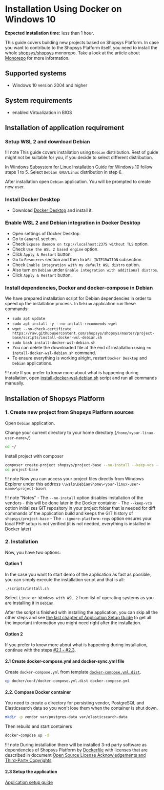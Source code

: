 # Installation Using Docker on Windows 10
**Expected installation time:** less than 1 hour.

This guide covers building new projects based on Shopsys Platform.
In case you want to contribute to the Shopsys Platform itself, you need to install the whole [shopsys/shopsys](https://github.com/shopsys/shopsys) monorepo.
Take a look at the article about [Monorepo](../introduction/monorepo.md) for more information.

## Supported systems
- Windows 10 version 2004 and higher

## System requirements
- enabled Virtualization in BIOS

## Installation of application requirement

### Setup WSL 2 and download Debian
!!! note
    This guide covers installation using `Debian` distribution. Rest of guide might not be suitable for you, if you decide to select different distribution.

In [Windows Subsystem for Linux Installation Guide for Windows 10](https://docs.microsoft.com/en-us/windows/wsl/install-win10#manual-installation-steps) follow steps 1 to 5.
Select `Debian GNU/Linux` distribution in step 6.

After installation open `Debian` application.
You will be prompted to create new user.

### Install Docker Desktop
* Download [Docker Desktop](https://docs.docker.com/docker-for-windows/install/) and install it.

### Enable WSL 2 and Debian integration in Docker Desktop
* Open settings of Docker Desktop.
* Go to `General` section.
* Check `Expose daemon on tcp://localhost:2375 without TLS` option.
* Check `Use the WSL 2 based engine` option.
* Click `Apply & Restart` button.
* Go to `Resources` section and then to `WSL INTEGRATION` subsection.
* Check `Enable integration with my default WSL distro` option.
* Also turn on `Debian` under `Enable integration with additional distros`.
* Click `Apply & Restart` button.

### Install dependencies, Docker and docker-compose in Debian
We have prepared installation script for Debian dependencies in order to speed up the installation process.
In `Debian` application run these commands:
* `sudo apt update`
* `sudo apt install -y --no-install-recommends wget`
* `wget --no-check-certificate https://raw.githubusercontent.com/shopsys/shopsys/master/project-base/scripts/install-docker-wsl-debian.sh`
* `sudo bash install-docker-wsl-debian.sh`
* You can delete the downloaded file at the end of installation using `rm install-docker-wsl-debian.sh` command.
* To ensure everything is working alright, restart `Docker Desktop` and `Debian` applications.

!!! note
    If you prefer to know more about what is happening during installation, open [install-docker-wsl-debian.sh](https://github.com/shopsys/shopsys/master/project-base/scripts/install-docker-wsl-debian.sh) script and run all commands manually.

## Installation of Shopsys Platform

### 1. Create new project from Shopsys Platform sources
Open `Debian` application.

Change your current directory to your home directory (`/home/<your-linux-user-name>/`)

```sh
cd ~/
```

Install project with composer

```sh
composer create-project shopsys/project-base --no-install --keep-vcs --ignore-platform-reqs
cd project-base
```

!!! note
    Now you can access your project files directly from Windows Explorer under this address `\\wsl$\Debian\home\<your-linux-user-name>\project-base\`

!!! note "Notes"
    - The `--no-install` option disables installation of the vendors - this will be done later in the Docker container
    - The `--keep-vcs` option initializes GIT repository in your project folder that is needed for diff commands of the application build and keeps the GIT history of `shopsys/project-base`
    - The `--ignore-platform-reqs` option ensures your local PHP setup is not verified (it is not needed, everything is installed in Docker later)

### 2. Installation
Now, you have two options:

#### Option 1
In the case you want to start demo of the application as fast as possible, you can simply execute the installation script and that is all:

```
./scripts/install.sh
```

Select `Linux or Windows with WSL 2` from list of operating systems as you are installing it in `Debian`.

After the script is finished with installing the application, you can skip all the other steps and see [the last chapter of Application Setup Guide](./installation-using-docker-application-setup.md#2-see-it-in-your-browser) to get all the important information you might need right after the installation.

#### Option 2
If you prefer to know more about what is happening during installation, continue with the steps [#2.1 - #2.3](#21-create-docker-composeyml-and-docker-syncyml-file).

#### 2.1 Create docker-compose.yml and docker-sync.yml file
Create `docker-compose.yml` from template [`docker-compose.yml.dist`](https://github.com/shopsys/shopsys/blob/master/project-base/docker/conf/docker-compose.yml.dist).

```sh
cp docker/conf/docker-compose.yml.dist docker-compose.yml
```

#### 2.2. Compose Docker container
You need to create a directory for persisting vendor, PostgreSQL and Elasticsearch data so you won't lose them when the container is shut down.

```sh
mkdir -p vendor var/postgres-data var/elasticsearch-data
```

Then rebuild and start containers
```sh
docker-compose up -d
```

!!! note
    During installation there will be installed 3-rd party software as dependencies of Shopsys Platform by [Dockerfile](https://docs.docker.com/engine/reference/builder/) with licenses that are described in document [Open Source License Acknowledgements and Third-Party Copyrights](https://github.com/shopsys/shopsys/blob/master/open-source-license-acknowledgements-and-third-party-copyrights.md)

#### 2.3 Setup the application
[Application setup guide](installation-using-docker-application-setup.md)
